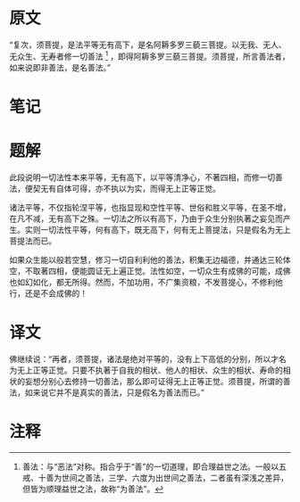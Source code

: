# 原文
“复次，须菩提，是法平等无有高下，是名阿耨多罗三藐三菩提。以无我、无人、无众生、无寿者修一切善法 [^1] ，即得阿耨多罗三藐三菩提。须菩提，所言善法者，如来说即非善法，是名善法。”
# 笔记

# 题解
此段说明一切法性本来平等，无有高下，以平等清净心，不著四相，而修一切善法，便契无有自体可得，亦不执以为实，而得无上正等正觉。

诸法平等，不仅指轮涅平等，也指显现和空性平等、世俗和胜义平等，在圣不增，在凡不减，无有高下之殊。一切法之所以有高下，乃由于众生分别执著之妄见而产生。实则一切法性平等，何有高下，既无高下，何有无上菩提法，只是假名为无上菩提法而已。

如果众生能以般若空慧，修习一切自利利他的善法，积集无边福德，并通达三轮体空，不取著四相，便能圆证无上遍正觉。法性如空，一切众生有成佛的可能，成佛也如幻如化，都无所得。然而，不加功用，不广集资粮，不发菩提心，不修利他行，还是不会成佛的！
# 译文
佛继续说：“再者，须菩提，诸法是绝对平等的，没有上下高低的分别，所以才名为无上正等正觉。只要不执著于自我的相状、他人的相状、众生的相状、寿命的相状的妄想分别心去修持一切善法，那么即可证得无上正等正觉。须菩提，所谓的善法，如来说它并不是真实的善法，只是假名为善法而已。”
# 注释

[^1]: 善法：与“恶法”对称。指合乎于“善”的一切道理，即合理益世之法。一般以五戒、十善为世间之善法，三学、六度为出世间之善法，二者虽有深浅之差异，但皆为顺理益世之法，故称“为善法”。